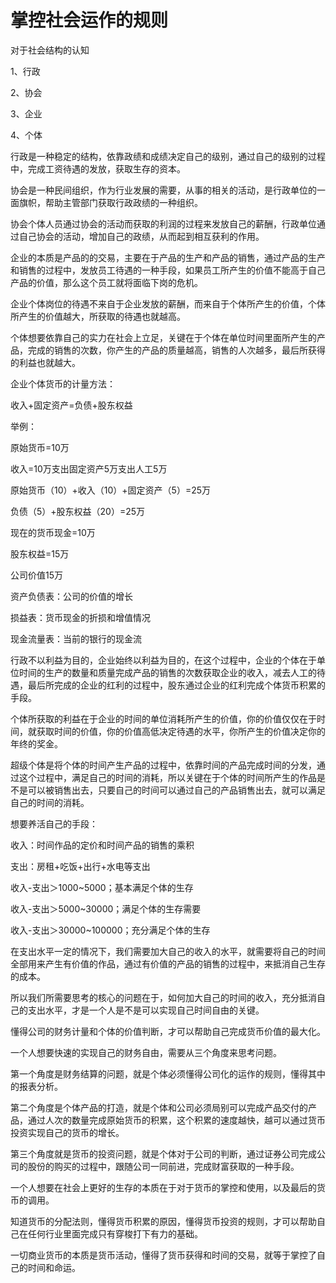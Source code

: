 # 掌控社会运作的规则

对于社会结构的认知

1、行政

2、协会

3、企业

4、个体

行政是一种稳定的结构，依靠政绩和成绩决定自己的级别，通过自己的级别的过程中，完成工资待遇的发放，获取生存的资本。

协会是一种民间组织，作为行业发展的需要，从事的相关的活动，是行政单位的一面旗帜，帮助主管部门获取行政政绩的一种组织。

协会个体人员通过协会的活动而获取的利润的过程来发放自己的薪酬，行政单位通过自己协会的活动，增加自己的政绩，从而起到相互获利的作用。

企业的本质是产品的的交易，主要在于产品的生产和产品的销售，通过产品的生产和销售的过程中，发放员工待遇的一种手段，如果员工所产生的价值不能高于自己产品的价值，那么这个员工就将面临下岗的危机。

企业个体岗位的待遇不来自于企业发放的薪酬，而来自于个体所产生的价值，个体所产生的价值越大，所获取的待遇也就越高。

个体想要依靠自己的实力在社会上立足，关键在于个体在单位时间里面所产生的产品，完成的销售的次数，你产生的产品的质量越高，销售的人次越多，最后所获得的利益也就越大。

企业个体货币的计量方法：

收入+固定资产=负债+股东权益

举例：

原始货币=10万

收入=10万支出固定资产5万支出人工5万

原始货币（10）+收入（10）+固定资产（5）=25万

负债（5）+股东权益（20）=25万

现在的货币现金=10万

股东权益=15万

公司价值15万

资产负债表：公司的价值的增长

损益表：货币现金的折损和增值情况

现金流量表：当前的银行的现金流

行政不以利益为目的，企业始终以利益为目的，在这个过程中，企业的个体在于单位时间的生产的数量和质量完成产品的销售的次数获取企业的收入，减去人工的待遇，最后所完成的企业的红利的过程中，股东通过企业的红利完成个体货币积累的手段。

个体所获取的利益在于企业的时间的单位消耗所产生的价值，你的价值仅仅在于时间，就获取时间的价值，你的价值高低决定待遇的水平，你所产生的价值决定你的年终的奖金。

超级个体是将个体的时间产生产品的过程中，依靠时间的产品完成时间的分发，通过这个过程中，满足自己的时间的消耗，所以关键在于个体的时间所产生的作品是不是可以被销售出去，只要自己的时间可以通过自己的产品销售出去，就可以满足自己的时间的消耗。

想要养活自己的手段：

收入：时间作品的定价和时间产品的销售的乘积

支出：房租+吃饭+出行+水电等支出

收入-支出＞1000~5000；基本满足个体的生存

收入-支出＞5000~30000；满足个体的生存需要

收入-支出＞30000~100000；充分满足个体的生存

在支出水平一定的情况下，我们需要加大自己的收入的水平，就需要将自己的时间全部用来产生有价值的作品，通过有价值的产品的销售的过程中，来抵消自己生存的成本。

所以我们所需要思考的核心的问题在于，如何加大自己的时间的收入，充分抵消自己的支出水平，才是一个人是不是可以实现自己时间自由的关键。

懂得公司的财务计量和个体的价值判断，才可以帮助自己完成货币价值的最大化。

一个人想要快速的实现自己的财务自由，需要从三个角度来思考问题。

第一个角度是财务结算的问题，就是个体必须懂得公司化的运作的规则，懂得其中的报表分析。

第二个角度是个体产品的打造，就是个体和公司必须局别可以完成产品交付的产品，通过人次的数量完成原始货币的积累，这个积累的速度越快，越可以通过货币投资实现自己的货币的增长。

第三个角度就是货币的投资问题，就是个体对于公司的判断，通过证券公司完成公司的股份的购买的过程中，跟随公司一同前进，完成财富获取的一种手段。

一个人想要在社会上更好的生存的本质在于对于货币的掌控和使用，以及最后的货币的调用。

知道货币的分配法则，懂得货币积累的原因，懂得货币投资的规则，才可以帮助自己在任何行业里面完成只有穿梭打下有力的基础。

一切商业货币的本质是货币活动，懂得了货币获得和时间的交易，就等于掌控了自己的时间和命运。
